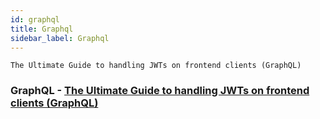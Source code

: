 ```yaml
---
id: graphql
title: Graphql
sidebar_label: Graphql
---
```


```
The Ultimate Guide to handling JWTs on frontend clients (GraphQL)
```

### GraphQL - [The Ultimate Guide to handling JWTs on frontend clients (GraphQL)](https://hasura.io/blog/best-practices-of-using-jwt-with-graphql/)